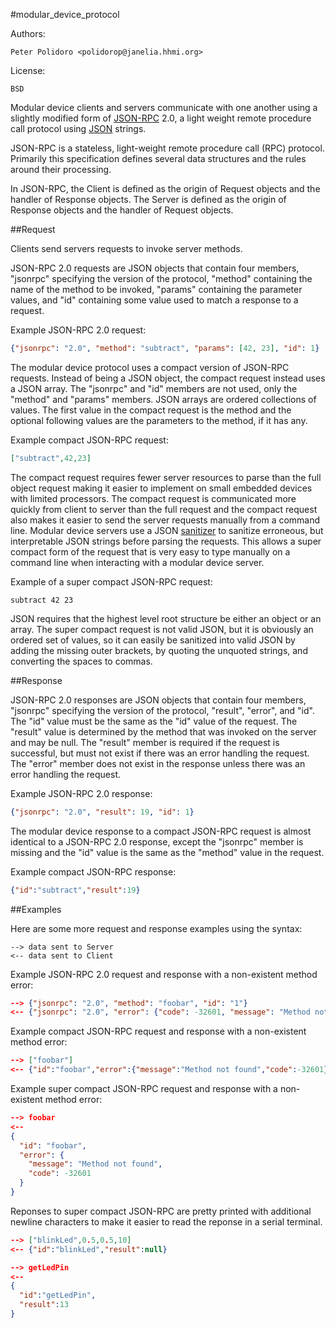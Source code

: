 #modular_device_protocol

Authors:

    Peter Polidoro <polidorop@janelia.hhmi.org>

License:

    BSD

Modular device clients and servers communicate with one another using
a slightly modified form of [JSON-RPC](http://www.jsonrpc.org/) 2.0, a
light weight remote procedure call protocol using
[JSON](http://www.json.org/) strings.

JSON-RPC is a stateless, light-weight remote procedure call (RPC)
protocol. Primarily this specification defines several data structures
and the rules around their processing.

In JSON-RPC, the Client is defined as the origin of Request objects
and the handler of Response objects. The Server is defined as the
origin of Response objects and the handler of Request objects.

##Request

Clients send servers requests to invoke server methods.

JSON-RPC 2.0 requests are JSON objects that contain four members,
"jsonrpc" specifying the version of the protocol, "method" containing
the name of the method to be invoked, "params" containing the
parameter values, and "id" containing some value used to match a
response to a request.

Example JSON-RPC 2.0 request:

```json
{"jsonrpc": "2.0", "method": "subtract", "params": [42, 23], "id": 1}
```

The modular device protocol uses a compact version of JSON-RPC
requests. Instead of being a JSON object, the compact request instead
uses a JSON array. The "jsonrpc" and "id" members are not used, only
the "method" and "params" members. JSON arrays are ordered collections
of values. The first value in the compact request is the method and
the optional following values are the parameters to the method, if it
has any.

Example compact JSON-RPC request:

```json
["subtract",42,23]
```

The compact request requires fewer server resources to parse than the
full object request making it easier to implement on small embedded
devices with limited processors. The compact request is communicated
more quickly from client to server than the full request and the
compact request also makes it easier to send the server requests
manually from a command line. Modular device servers use a JSON
[sanitizer](https://github.com/janelia-arduino/JsonSanitizer.git) to
sanitize erroneous, but interpretable JSON strings before parsing the
requests. This allows a super compact form of the request that is very
easy to type manually on a command line when interacting with a
modular device server.

Example of a super compact JSON-RPC request:

```shell
subtract 42 23
```

JSON requires that the highest level root structure be either an
object or an array. The super compact request is not valid JSON, but
it is obviously an ordered set of values, so it can easily be
sanitized into valid JSON by adding the missing outer brackets, by
quoting the unquoted strings, and converting the spaces to commas.

##Response

JSON-RPC 2.0 responses are JSON objects that contain four members,
"jsonrpc" specifying the version of the protocol, "result", "error",
and "id". The "id" value must be the same as the "id" value of the
request. The "result" value is determined by the method that was
invoked on the server and may be null. The "result" member is required
if the request is successful, but must not exist if there was an error
handling the request. The "error" member does not exist in the
response unless there was an error handling the request.

Example JSON-RPC 2.0 response:

```json
{"jsonrpc": "2.0", "result": 19, "id": 1}
```

The modular device response to a compact JSON-RPC request is almost
identical to a JSON-RPC 2.0 response, except the "jsonrpc" member is
missing and the "id" value is the same as the "method" value in the
request.

Example compact JSON-RPC response:

```json
{"id":"subtract","result":19}
```

##Examples

Here are some more request and response examples using the syntax:

```shell
--> data sent to Server
<-- data sent to Client
```

Example JSON-RPC 2.0 request and response with a non-existent method
error:

```json
--> {"jsonrpc": "2.0", "method": "foobar", "id": "1"}
<-- {"jsonrpc": "2.0", "error": {"code": -32601, "message": "Method not found"}, "id": "1"}
```

Example compact JSON-RPC request and response with a non-existent
method error:

```json
--> ["foobar"]
<-- {"id":"foobar","error":{"message":"Method not found","code":-32601}}
```

Example super compact JSON-RPC request and response with a
non-existent method error:

```json
--> foobar
<--
{
  "id": "foobar",
  "error": {
    "message": "Method not found",
    "code": -32601
  }
}
```

Reponses to super compact JSON-RPC are pretty printed with additional
newline characters to make it easier to read the reponse in a serial
terminal.

```json
--> ["blinkLed",0.5,0.5,10]
<-- {"id":"blinkLed","result":null}
```

```json
--> getLedPin
<--
{
  "id":"getLedPin",
  "result":13
}
```

